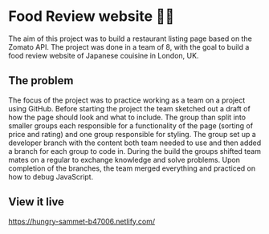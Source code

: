 # Food Review website 🌮🥑

The aim of this project was to build a restaurant listing page based on the Zomato API. The project was done in a team of 8, with the goal to build a food review website of Japanese couisine in London, UK. 

## The problem 

The focus of the project was to practice working as a team on a project using GitHub. Before starting the project the team sketched out a draft of how the page should look and what to include. The group than split into smaller groups each responsible for a functionality of the page (sorting of price and rating) and one group responsible for styling. The group set up a developer branch with the content both team needed to use and then added a branch for each group to code in. During the build the groups shifted team mates on a regular to exchange knowledge and solve problems. Upon completion of the branches, the team merged everything and practiced on how to debug JavaScript. 

## View it live

https://hungry-sammet-b47006.netlify.com/


